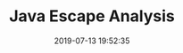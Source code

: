 ---
title: Java Escape Analysis
date: 2019-07-13 19:52:35
tags: 
    - "Java"
    - "JVM"
cover: "/images/java.png"
---